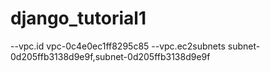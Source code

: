 # django_tutorial1

--vpc.id vpc-0c4e0ec1ff8295c85 --vpc.ec2subnets subnet-0d205ffb3138d9e9f,subnet-0d205ffb3138d9e9f